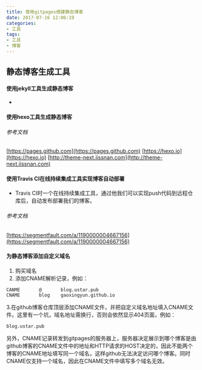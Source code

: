 ```yaml
---
title: 使用gitpages搭建静态博客
date: 2017-07-16 12:06:19
categories: 
- 工具
tags:
- 工具
- 博客
---
```


## 静态博客生成工具

#### 使用jekyll工具生成静态博客
- 

#### 使用hexo工具生成静态博客

###### 参考文档
[https://pages.github.com](https://pages.github.com)
[https://hexo.io](https://hexo.io)
[http://theme-next.iissnan.com](http://theme-next.iissnan.com)


#### 使用Travis CI在线持续集成工具实现博客自动部署

- Travis CI时一个在线持续集成工具，通过他我们可以实现push代码到远程仓库后，自动发布部署我们的博客。

###### 参考文档
[https://segmentfault.com/a/1190000004667156](https://segmentfault.com/a/1190000004667156)


#### 为静态博客添加自定义域名

1. 购买域名
2. 添加CNAME解析记录，例如：
```
CANME       @       blog.ustar.pub
CNAME       blog    gaoxingyun.github.io
```
3.在github博客仓库顶层添加CNAME文件，并把自定义域名地址填入CNAME文件。这里有一个坑，域名地址需换行，否则会依然显示404页面，例如：
```
blog.ustar.pub

```
另外，CNAME记录转发到gitpages的服务器上，服务器决定展示到哪个博客是由github博客的CNAME文件中的地址和HTTP请求的HOST决定的，因此不能两个博客的CNAME地址填写同一个域名，这样github无法决定访问哪个博客。同时CNAME仅支持一个域名，因此在CNAME文件中填写多个域名无效。

